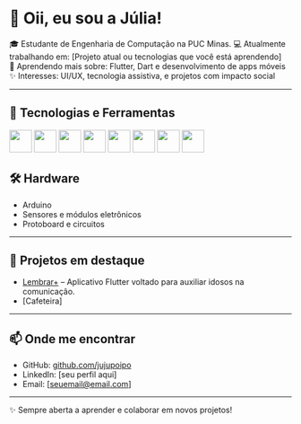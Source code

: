 # 👋 Oii, eu sou a Júlia!

🎓 Estudante de Engenharia de Computação na PUC Minas. 
💻 Atualmente trabalhando em: [Projeto atual ou tecnologias que você está aprendendo]  
🌱 Aprendendo mais sobre: Flutter, Dart e desenvolvimento de apps móveis  
✨ Interesses: UI/UX, tecnologia assistiva, e projetos com impacto social  

---

## 🚀 Tecnologias e Ferramentas

<p align="left">
  <img src="https://cdn.jsdelivr.net/gh/devicons/devicon/icons/java/java-original.svg" width="40" height="40"/>
  <img src="https://cdn.jsdelivr.net/gh/devicons/devicon/icons/c/c-original.svg" width="40" height="40"/>
  <img src="https://cdn.jsdelivr.net/gh/devicons/devicon/icons/cplusplus/cplusplus-original.svg" width="40" height="40"/>
  <img src="https://cdn.jsdelivr.net/gh/devicons/devicon/icons/html5/html5-original.svg" width="40" height="40"/>
  <img src="https://cdn.jsdelivr.net/gh/devicons/devicon/icons/flutter/flutter-original.svg" width="40" height="40"/>
  <img src="https://cdn.jsdelivr.net/gh/devicons/devicon/icons/dart/dart-original.svg" width="40" height="40"/>
  <img src="https://cdn.jsdelivr.net/gh/devicons/devicon/icons/vscode/vscode-original.svg" width="40" height="40"/>
  <img src="https://cdn.jsdelivr.net/gh/devicons/devicon/icons/github/github-original.svg" width="40" height="40"/>
</p>

## 🛠️ Hardware
- Arduino  
- Sensores e módulos eletrônicos  
- Protoboard e circuitos

---

## 📌 Projetos em destaque
- [Lembrar+](https://github.com/ICEI-PUC-Minas-EC-TI/plu-ti1-2025-2-t1-g1-lembrar) – Aplicativo Flutter voltado para auxiliar idosos na comunicação.  
- [Cafeteira]

---

## 📫 Onde me encontrar
- GitHub: [github.com/jujupoipo](https://github.com/jujupoipo)  
- LinkedIn: [seu perfil aqui]  
- Email: [seuemail@email.com]  

---

✨ Sempre aberta a aprender e colaborar em novos projetos!
